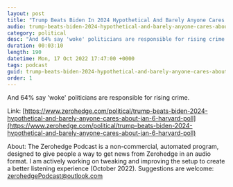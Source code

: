 ```yaml
---
layout: post
title: "Trump Beats Biden In 2024 Hypothetical And Barely Anyone Cares About Jan. 6: Harvard Poll"
audio: trump-beats-biden-2024-hypothetical-and-barely-anyone-cares-about-jan-6-harvard-poll-0
category: political
desc: "And 64% say 'woke' politicians are responsible for rising crime."
duration: 00:03:10
length: 190
datetime: Mon, 17 Oct 2022 17:47:00 +0000
tags: podcast
guid: trump-beats-biden-2024-hypothetical-and-barely-anyone-cares-about-jan-6-harvard-poll-0
order: 1
---
```

And 64% say 'woke' politicians are responsible for rising crime.

Link: [https://www.zerohedge.com/political/trump-beats-biden-2024-hypothetical-and-barely-anyone-cares-about-jan-6-harvard-poll](https://www.zerohedge.com/political/trump-beats-biden-2024-hypothetical-and-barely-anyone-cares-about-jan-6-harvard-poll)

About: The Zerohedge Podcast is a non-commercial, automated program, designed to give people a way to get news from Zerohedge in an audio format.  I am actively working on tweaking and improving the setup to create a better listening experience (October 2022).  Suggestions are welcome: [zerohedgePodcast@outlook.com](mailto:zerohedgePodcast@outlook.com)